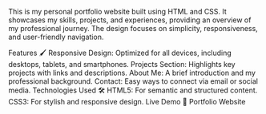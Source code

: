 This is my personal portfolio website built using HTML and CSS. It showcases my skills, projects, and experiences, providing an overview of my professional journey. The design focuses on simplicity, responsiveness, and user-friendly navigation.

Features 🖌️
Responsive Design: Optimized for all devices, including desktops, tablets, and smartphones.
Projects Section: Highlights key projects with links and descriptions.
About Me: A brief introduction and my professional background.
Contact: Easy ways to connect via email or social media.
Technologies Used 🛠️
HTML5: For semantic and structured content.
CSS3: For stylish and responsive design.
Live Demo 🔗
Portfolio Website
